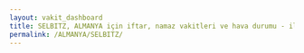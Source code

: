 ```yaml
---
layout: vakit_dashboard
title: SELBITZ, ALMANYA için iftar, namaz vakitleri ve hava durumu - ilçe/eyalet seç
permalink: /ALMANYA/SELBITZ/
---
```


<script type="text/javascript">
  var GLOBAL_COUNTRY = 'ALMANYA';
  var GLOBAL_CITY = 'SELBITZ';
  var GLOBAL_STATE = '';
  var lat = 72;
  var lon = 21;
</script>
